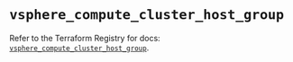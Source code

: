 # `vsphere_compute_cluster_host_group`

Refer to the Terraform Registry for docs: [`vsphere_compute_cluster_host_group`](https://registry.terraform.io/providers/hashicorp/vsphere/2.8.0/docs/resources/compute_cluster_host_group).
